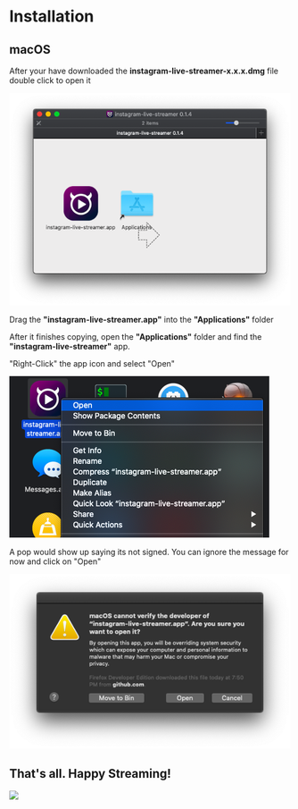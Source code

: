 # Installation

## macOS
After your have downloaded the **instagram-live-streamer-x.x.x.dmg** file double click to open it

![](./public/setup/macos/drag_drop.png)

Drag the **"instagram-live-streamer.app"** into the **"Applications"** folder

After it finishes copying, open the **"Applications"** folder and find the **"instagram-live-streamer"** app.

"Right-Click" the app icon and select "Open"

![](./public/setup/macos/open.png)

A pop would show up saying its not signed. You can ignore the message for now and click on "Open"

![](./public/setup/macos/permission.png)

## That's all. Happy Streaming!

![](./public/cover.png)